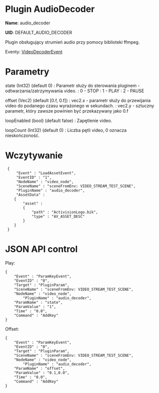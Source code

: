 Plugin AudioDecoder
===================

**Name**: audio\_decoder

**UID**: DEFAULT\_AUDIO\_DECODER

Plugin obsługujący strumień audio przy pomocy biblioteki ffmpeg.

Eventy: [VideoDecoderEvent](VideoDecoderEvent "wikilink")

Parametry
=========

state (Int32) (default 0)
:   Parametr służy do sterowania pluginem - odtwarzania/zatrzymywania
    video.
:   0 - STOP
:   1 - PLAY
:   2 - PAUSE

offset (Vec2) (default \[0.f, 0.f\])
:   vec2.x - parametr służy do przewijania video do podanego czasu
    wyrażonego w sekundach.
:   vec2.y - sztuczny parametr, który zawsze powinien być przekazywany
    jako 0.f

loopEnabled (bool) (default false)
:   Zapętlenie video.

loopCount (Int32) (default 0)
:   Liczba pętli video, 0 oznacza nieskończoność.

Wczytywanie
===========

     {
         "Event" : "LoadAssetEvent",
         "EventID" : "1",
         "NodeName" : "video_node",
         "SceneName" : "sceneFromEnv: VIDEO_STREAM_TEST_SCENE",
         "PluginName" : "audio_decoder",
         "AssetData" : 
        {
            "asset" :
            {
                "path" : "ActivisionLogo.bik",
                "type" : "AV_ASSET_DESC"
            }
        }
     }

JSON API control
================

Play:

    {
        "Event" : "ParamKeyEvent",
        "EventID" : "0",
        "Target" : "PluginParam",
        "SceneName" : "sceneFromEnv: VIDEO_STREAM_TEST_SCENE",
        "NodeName" : "video_node",
            "PluginName" : "audio_decoder",
        "ParamName" : "state",
        "ParamValue" : "1",
        "Time" : "0.0",
        "Command" : "AddKey"
    }

Offset:

    {
        "Event" : "ParamKeyEvent",
        "EventID" : "0",
        "Target" : "PluginParam",
        "SceneName" : "sceneFromEnv: VIDEO_STREAM_TEST_SCENE",
        "NodeName" : "video_node",
            "PluginName" : "audio_decoder",
        "ParamName" : "offset",
        "ParamValue" : "0.1,0.0",
        "Time" : "0.0",
        "Command" : "AddKey"
    }